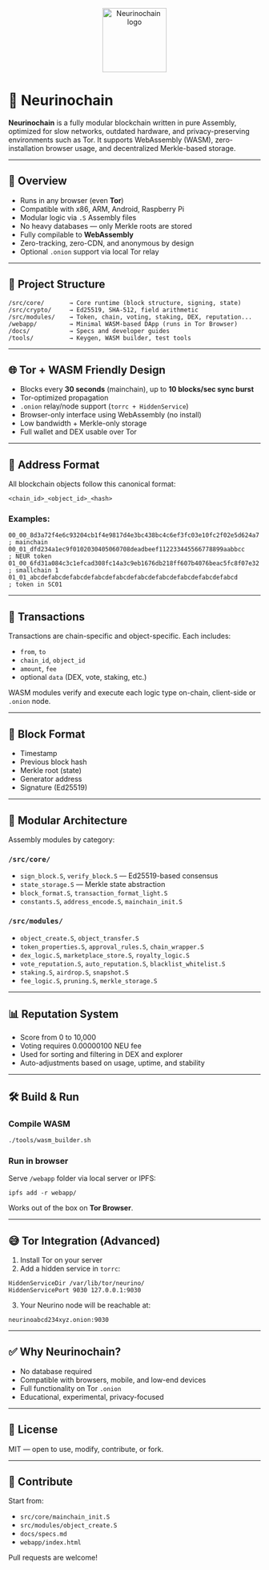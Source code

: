 <p align="center">
  <img src="https://github.com/NariKazuto/Neurinochain/raw/main/nuologo256.png" alt="Neurinochain logo" width="128" />
</p>

# 🧠 Neurinochain

**Neurinochain** is a fully modular blockchain written in pure Assembly, optimized for slow networks, outdated hardware, and privacy-preserving environments such as Tor. It supports WebAssembly (WASM), zero-installation browser usage, and decentralized Merkle-based storage.

---

## 🚀 Overview

- Runs in any browser (even **Tor**)
- Compatible with x86, ARM, Android, Raspberry Pi
- Modular logic via `.S` Assembly files
- No heavy databases — only Merkle roots are stored
- Fully compilable to **WebAssembly**
- Zero-tracking, zero-CDN, and anonymous by design
- Optional `.onion` support via local Tor relay

---

## 📁 Project Structure

```
/src/core/       → Core runtime (block structure, signing, state)
/src/crypto/     → Ed25519, SHA-512, field arithmetic
/src/modules/    → Token, chain, voting, staking, DEX, reputation...
/webapp/         → Minimal WASM-based DApp (runs in Tor Browser)
/docs/           → Specs and developer guides
/tools/          → Keygen, WASM builder, test tools
```

---

## 🌐 Tor + WASM Friendly Design

- Blocks every **30 seconds** (mainchain), up to **10 blocks/sec sync burst**
- Tor-optimized propagation
- `.onion` relay/node support (`torrc + HiddenService`)
- Browser-only interface using WebAssembly (no install)
- Low bandwidth + Merkle-only storage
- Full wallet and DEX usable over Tor

---

## 🔐 Address Format

All blockchain objects follow this canonical format:
```
<chain_id>_<object_id>_<hash>
```

### Examples:
```
00_00_8d3a72f4e6c93204cb1f4e9817d4e3bc438bc4c6ef3fc03e10fc2f02e5d624a7   ; mainchain
00_01_dfd234a1ec9f0102030405060708deadbeef112233445566778899aabbcc       ; NEUR token
01_00_6fd31a084c3c1efcad308fc14a3c9eb1676db218ff607b4076beac5fc8f07e32   ; smallchain 1
01_01_abcdefabcdefabcdefabcdefabcdefabcdefabcdefabcdefabcdefabcd         ; token in SC01
```

---

## 🔄 Transactions

Transactions are chain-specific and object-specific. Each includes:
- `from`, `to`
- `chain_id`, `object_id`
- `amount`, `fee`
- optional `data` (DEX, vote, staking, etc.)

WASM modules verify and execute each logic type on-chain, client-side or `.onion` node.

---

## 🧱 Block Format

- Timestamp
- Previous block hash
- Merkle root (state)
- Generator address
- Signature (Ed25519)

---

## 🔧 Modular Architecture

Assembly modules by category:

### `/src/core/`
- `sign_block.S`, `verify_block.S` — Ed25519-based consensus
- `state_storage.S` — Merkle state abstraction
- `block_format.S`, `transaction_format_light.S`
- `constants.S`, `address_encode.S`, `mainchain_init.S`

### `/src/modules/`
- `object_create.S`, `object_transfer.S`
- `token_properties.S`, `approval_rules.S`, `chain_wrapper.S`
- `dex_logic.S`, `marketplace_store.S`, `royalty_logic.S`
- `vote_reputation.S`, `auto_reputation.S`, `blacklist_whitelist.S`
- `staking.S`, `airdrop.S`, `snapshot.S`
- `fee_logic.S`, `pruning.S`, `merkle_storage.S`

---

## 📊 Reputation System

- Score from 0 to 10,000
- Voting requires 0.00000100 NEU fee
- Used for sorting and filtering in DEX and explorer
- Auto-adjustments based on usage, uptime, and stability

---

## 🛠️ Build & Run

### Compile WASM

```bash
./tools/wasm_builder.sh
```

### Run in browser

Serve `/webapp` folder via local server or IPFS:
```
ipfs add -r webapp/
```

Works out of the box on **Tor Browser**.

---

## 😅 Tor Integration (Advanced)

1. Install Tor on your server
2. Add a hidden service in `torrc`:
```
HiddenServiceDir /var/lib/tor/neurino/
HiddenServicePort 9030 127.0.0.1:9030
```

3. Your Neurino node will be reachable at:
```
neurinoabcd234xyz.onion:9030
```

---

## ✅ Why Neurinochain?

- No database required
- Compatible with browsers, mobile, and low-end devices
- Full functionality on Tor `.onion`
- Educational, experimental, privacy-focused

---

## 📜 License

MIT — open to use, modify, contribute, or fork.

---

## 🙌 Contribute

Start from:
- `src/core/mainchain_init.S`
- `src/modules/object_create.S`
- `docs/specs.md`
- `webapp/index.html`

Pull requests are welcome!

